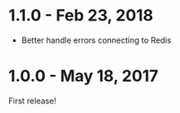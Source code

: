 # 1.1.0 - Feb 23, 2018

* Better handle errors connecting to Redis

# 1.0.0 - May 18, 2017

First release!
